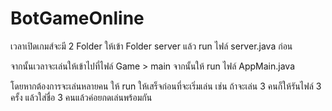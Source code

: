 # BotGameOnline

เวลาเปิดเกมส์จะมี 2 Folder ให้เข้า Folder server แล้ว run ไฟล์ server.java ก่อน

จากนั้นเวลาจะเล่นให้เข้าไปที่ไฟล์ Game > main จากนั้นให้ run ไฟล์ AppMain.java 

โดยหากต้องการจะเล่นหลายคน ให้ run ให้เสร็จก่อนที่จะเริ่มเล่น เช่น ถ้าจะเล่น 3 คนก็ให้รันไฟล์ 3 ครั้ง แล้วใส่ชื่อ 3 คนแล้วค่อยกดเล่นพร้อมกัน
